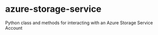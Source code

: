 # azure-storage-service

Python class and methods for interacting with an Azure Storage Service Account